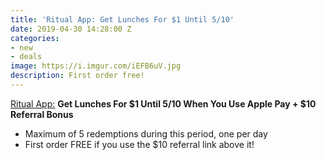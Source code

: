 ```yaml
---
title: 'Ritual App: Get Lunches For $1 Until 5/10'
date: 2019-04-30 14:28:00 Z
categories:
- new
- deals
image: https://i.imgur.com/iEFB6uV.jpg
description: First order free!
---
```


[Ritual App:](https://invite.ritual.co/JENNIFER36712) **Get Lunches For $1 Until 5/10 When You Use Apple Pay + $10 Referral Bonus**

* Maximum of 5 redemptions during this period, one per day
* First order FREE if you use the $10 referral link above it!